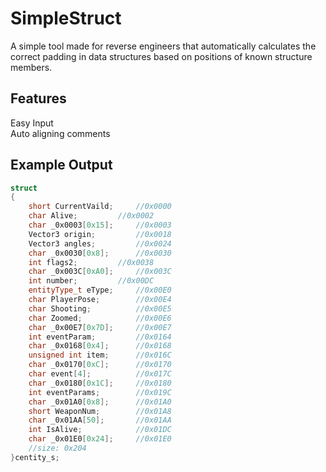 # SimpleStruct
A simple tool made for reverse engineers that automatically calculates the correct padding in data structures based on positions of known structure members.

## Features
Easy Input<br />
Auto aligning comments

## Example Output
```c++
struct
{
	short CurrentVaild;		//0x0000
	char Alive;			//0x0002
	char _0x0003[0x15];		//0x0003
	Vector3 origin;			//0x0018
	Vector3 angles;			//0x0024
	char _0x0030[0x8];		//0x0030
	int flags2;			//0x0038
	char _0x003C[0xA0];		//0x003C
	int number;			//0x00DC 
	entityType_t eType;		//0x00E0  
	char PlayerPose;		//0x00E4  
	char Shooting;			//0x00E5  
	char Zoomed;			//0x00E6  
	char _0x00E7[0x7D];		//0x00E7
	int eventParam;			//0x0164
	char _0x0168[0x4];		//0x0168
	unsigned int item;		//0x016C
	char _0x0170[0xC];		//0x0170
	char event[4];			//0x017C
	char _0x0180[0x1C];		//0x0180
	int eventParams;		//0x019C
	char _0x01A0[0x8];		//0x01A0
	short WeaponNum;		//0x01A8  
	char _0x01AA[50];		//0x01AA
	int IsAlive;			//0x01DC  
	char _0x01E0[0x24];		//0x01E0
	//size: 0x204
}centity_s;
```
